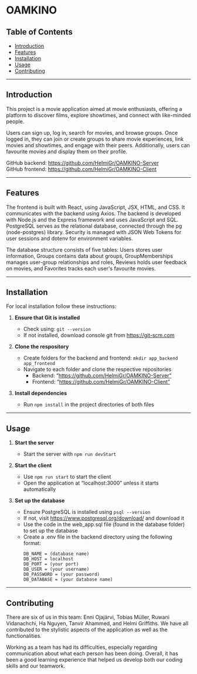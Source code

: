 # OAMKINO 

## Table of Contents 
- [Introduction](#introduction) 
- [Features](#features) 
- [Installation](#installation) 
- [Usage](#usage) 
- [Contributing](#contributing) 

---

## Introduction 
This project is a movie application aimed at movie enthusiasts, offering a platform to discover films, explore showtimes, and connect with like-minded people. 

Users can sign up, log in, search for movies, and browse groups. Once logged in, they can join or create groups to share movie experiences, link movies and showtimes, and engage with their peers. Additionally, users can favourite movies and display them on their profile.


GitHub backend: https://github.com/HelmiGr/OAMKINO-Server  
GitHub frontend: https://github.com/HelmiGr/OAMKINO-Client 


---

## Features 
The frontend is built with React, using JavaScript, JSX, HTML, and CSS. It communicates with the backend using Axios. The backend is developed with Node.js and the Express framework and uses JavaScript and SQL. PostgreSQL serves as the relational database, connected through the pg (node-postgres) library. Security is managed with JSON Web Tokens for user sessions and dotenv for environment variables. 

The database structure consists of five tables: Users stores user information, Groups contains data about groups, GroupMemberships manages user-group relationships and roles, Reviews holds user feedback on movies, and Favorites tracks each user's favourite movies. 


---

## Installation  
For local installation follow these instructions: 

1. **Ensure that Git is installed**  
   - Check using:  ```git --version```
   - If not installed, download console git from https://git-scm.com  

2. **Clone the respository**
   - Create folders for the backend and frontend: ```mkdir app_backend app_frontend```
   - Navigate to each folder and clone the respective repositories
      - Backend: “https://github.com/HelmiGr/OAMKINO-Server” 
      - Frontend: “https://github.com/HelmiGr/OAMKINO-Client” 

3. **Install dependencies**
   - Run ```npm install``` in the project directories of both files 


---

## Usage
1. **Start the server**
   - Start the server with ```npm run devStart``` 

2. **Start the client**
   - Use ```npm run start``` to start the client 
   - Open the application at “localhost:3000” unless it starts automatically 

3. **Set up the database**
   - Ensure PostgreSQL is installed using ```psql --version``` 
   - If not, visit https://www.postgresql.org/download/ and download it  
   - Use the code in the web_app.sql file (found in the database folder) to set up the database 
   - Create a .env file in the backend directory using the following format: 
        ```
        DB_NAME = (database name) 
        DB_HOST = localhost 
        DB_PORT = (your port) 
        DB_USER = (your username) 
        DB_PASSWORD = (your password) 
        DB_DATABASE = (your database name)
        ```       


---

## Contributing

There are six of us in this team: Enni Ojajärvi, Tobias Müller, Ruwani Vidanachchi, Ha Nguyen, Tanvir Ahammed, and Helmi Griffiths. We have all contributed to the stylistic aspects of the application as well as the functionalities. 

Working as a team has had its difficulties, especially regarding communication about what each person has been doing. Overall, it has been a good learning experience that helped us develop both our coding skills and our teamwork.  